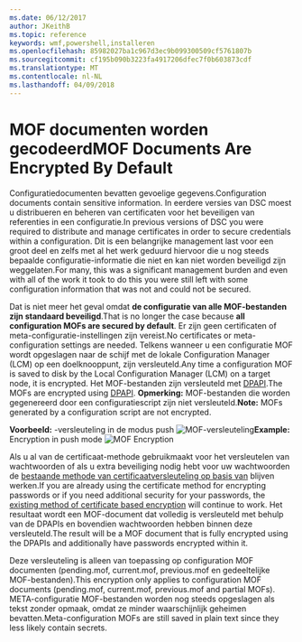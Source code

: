 ```yaml
---
ms.date: 06/12/2017
author: JKeithB
ms.topic: reference
keywords: wmf,powershell,installeren
ms.openlocfilehash: 85982027ba1c967d3ec9b099300509cf5761807b
ms.sourcegitcommit: cf195b090b3223fa4917206dfec7f0b603873cdf
ms.translationtype: MT
ms.contentlocale: nl-NL
ms.lasthandoff: 04/09/2018
---
```

# <a name="mof-documents-are-encrypted-by-default"></a><span data-ttu-id="2645f-102">MOF documenten worden gecodeerd</span><span class="sxs-lookup"><span data-stu-id="2645f-102">MOF Documents Are Encrypted By Default</span></span>

<span data-ttu-id="2645f-103">Configuratiedocumenten bevatten gevoelige gegevens.</span><span class="sxs-lookup"><span data-stu-id="2645f-103">Configuration documents contain sensitive information.</span></span> <span data-ttu-id="2645f-104">In eerdere versies van DSC moest u distribueren en beheren van certificaten voor het beveiligen van referenties in een configuratie.</span><span class="sxs-lookup"><span data-stu-id="2645f-104">In previous versions of DSC you were required to distribute and manage certificates in order to secure credentials within a configuration.</span></span> <span data-ttu-id="2645f-105">Dit is een belangrijke management last voor een groot deel en zelfs met al het werk geduurd hiervoor die u nog steeds bepaalde configuratie-informatie die niet en kan niet worden beveiligd zijn weggelaten.</span><span class="sxs-lookup"><span data-stu-id="2645f-105">For many, this was a significant management burden and even with all of the work it took to do this you were still left with some configuration information that was not and could not be secured.</span></span>

<span data-ttu-id="2645f-106">Dat is niet meer het geval omdat **de configuratie van alle MOF-bestanden zijn standaard beveiligd**.</span><span class="sxs-lookup"><span data-stu-id="2645f-106">That is no longer the case because **all configuration MOFs are secured by default**.</span></span> <span data-ttu-id="2645f-107">Er zijn geen certificaten of meta-configuratie-instellingen zijn vereist.</span><span class="sxs-lookup"><span data-stu-id="2645f-107">No certificates or meta-configuration settings are needed.</span></span> <span data-ttu-id="2645f-108">Telkens wanneer u een configuratie MOF wordt opgeslagen naar de schijf met de lokale Configuration Manager (LCM) op een doelknooppunt, zijn versleuteld.</span><span class="sxs-lookup"><span data-stu-id="2645f-108">Any time a configuration MOF is saved to disk by the Local Configuration Manager (LCM) on a target node, it is encrypted.</span></span> <span data-ttu-id="2645f-109">Het MOF-bestanden zijn versleuteld met [DPAPI](https://msdn.microsoft.com/library/ms995355.aspx).</span><span class="sxs-lookup"><span data-stu-id="2645f-109">The MOFs are encrypted using [DPAPI](https://msdn.microsoft.com/library/ms995355.aspx).</span></span> <span data-ttu-id="2645f-110">**Opmerking:** MOF-bestanden die worden gegenereerd door een configuratiescript zijn niet versleuteld.</span><span class="sxs-lookup"><span data-stu-id="2645f-110">**Note:** MOFs generated by a configuration script are not encrypted.</span></span>

<span data-ttu-id="2645f-111">**Voorbeeld:** -versleuteling in de modus push ![MOF-versleuteling](../images/MOF_Encryption.jpg)</span><span class="sxs-lookup"><span data-stu-id="2645f-111">**Example:** Encryption in push mode ![MOF Encryption](../images/MOF_Encryption.jpg)</span></span>

<span data-ttu-id="2645f-112">Als u al van de certificaat-methode gebruikmaakt voor het versleutelen van wachtwoorden of als u extra beveiliging nodig hebt voor uw wachtwoorden de [bestaande methode van certificaatversleuteling op basis van](https://msdn.microsoft.com/powershell/dsc/securemof) blijven werken.</span><span class="sxs-lookup"><span data-stu-id="2645f-112">If you are already using the certificate method for encrypting passwords or if you need additional security for your passwords, the [existing method of certificate based encryption](https://msdn.microsoft.com/powershell/dsc/securemof) will continue to work.</span></span> <span data-ttu-id="2645f-113">Het resultaat wordt een MOF-document dat volledig is versleuteld met behulp van de DPAPIs en bovendien wachtwoorden hebben binnen deze versleuteld.</span><span class="sxs-lookup"><span data-stu-id="2645f-113">The result will be a MOF document that is fully encrypted using the DPAPIs and additionally have passwords encrypted within it.</span></span>

<span data-ttu-id="2645f-114">Deze versleuteling is alleen van toepassing op configuration MOF documenten (pending.mof, current.mof, previous.mof en gedeeltelijke MOF-bestanden).</span><span class="sxs-lookup"><span data-stu-id="2645f-114">This encryption only applies to configuration MOF documents (pending.mof, current.mof, previous.mof and partial MOFs).</span></span> <span data-ttu-id="2645f-115">META-configuratie MOF-bestanden worden nog steeds opgeslagen als tekst zonder opmaak, omdat ze minder waarschijnlijk geheimen bevatten.</span><span class="sxs-lookup"><span data-stu-id="2645f-115">Meta-configuration MOFs are still saved in plain text since they less likely contain secrets.</span></span>